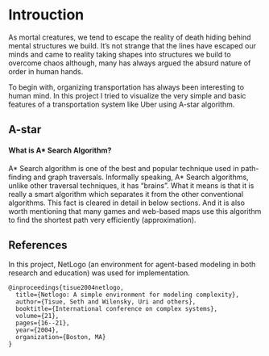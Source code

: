 # Introuction
As mortal creatures, we tend to escape the reality of death hiding behind mental
structures we build. It’s not strange that the lines have escaped our minds and came to reality
taking shapes into structures we build to overcome chaos although, many has always argued
the absurd nature of order in human hands.

To begin with, organizing transportation has always been interesting to human mind. In this
project I tried to visualize the very simple and basic features of a transportation system like
Uber using A-star algorithm.

## A-star
#### What is A* Search Algorithm?
A* Search algorithm is one of the best and popular technique used in path-finding and graph
traversals. Informally speaking, A* Search algorithms, unlike other traversal techniques, it has “brains”.
What it means is that it is really a smart algorithm which separates it from the other
conventional algorithms. This fact is cleared in detail in below sections.
And it is also worth mentioning that many games and web-based maps use this algorithm to
find the shortest path very efficiently (approximation).

## References
In this project, NetLogo (an environment for agent-based modeling in both research and education) was used for implementation.
````
@inproceedings{tisue2004netlogo,
  title={Netlogo: A simple environment for modeling complexity},
  author={Tisue, Seth and Wilensky, Uri and others},
  booktitle={International conference on complex systems},
  volume={21},
  pages={16--21},
  year={2004},
  organization={Boston, MA}
}

````
